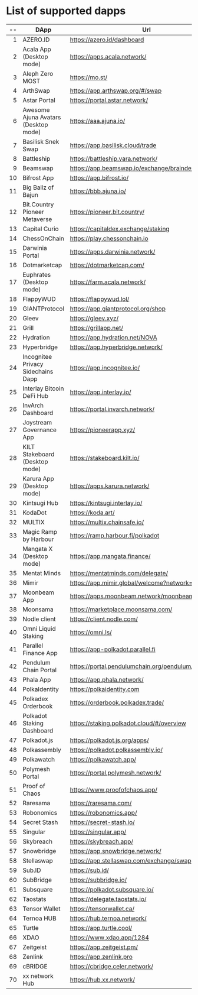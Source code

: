 
# List of supported dapps
| --  |                 DApp                 |                         Url                         |         Tags          |
| --: | ------------------------------------ | --------------------------------------------------- | --------------------- |
|   1 | AZERO.ID                             | https://azero.id/dashboard                          | utilities             |
|   2 | Acala App (Desktop mode)             | https://apps.acala.network/                         | staking               |
|   3 | Aleph Zero MOST                      | https://mo.st/                                      | bridge,dex            |
|   4 | ArthSwap                             | https://app.arthswap.org/#/swap                     | dex,evm               |
|   5 | Astar Portal                         | https://portal.astar.network/                       | staking               |
|   6 | Awesome Ajuna Avatars (Desktop mode) | https://aaa.ajuna.io/                               | art,gaming            |
|   7 | Basilisk Snek Swap                   | https://app.basilisk.cloud/trade                    | bridge,dex            |
|   8 | Battleship                           | https://battleship.vara.network/                    | gaming                |
|   9 | Beamswap                             | https://app.beamswap.io/exchange/braindex           | dex,evm               |
|  10 | Bifrost App                          | https://app.bifrost.io/                             | staking               |
|  11 | Big Ballz of Bajun                   | https://bbb.ajuna.io/                               | art,gaming            |
|  12 | Bit.Country Pioneer Metaverse        | https://pioneer.bit.country/                        | art,staking,gaming    |
|  13 | Capital Curio                        | https://capitaldex.exchange/staking                 | staking               |
|  14 | ChessOnChain                         | https://play.chessonchain.io                        | gaming                |
|  15 | Darwinia Portal                      | https://apps.darwinia.network/                      | utilities             |
|  16 | Dotmarketcap                         | https://dotmarketcap.com/                           | social                |
|  17 | Euphrates (Desktop mode)             | https://farm.acala.network/                         | staking               |
|  18 | FlappyWUD                            | https://flappywud.lol/                              | gaming                |
|  19 | GIANTProtocol                        | https://app.giantprotocol.org/shop                  | utilities             |
|  20 | Gleev                                | https://gleev.xyz/                                  | social                |
|  21 | Grill                                | https://grillapp.net/                               | social                |
|  22 | Hydration                            | https://app.hydration.net/NOVA                      | bridge,dex,staking    |
|  23 | Hyperbridge                          | https://app.hyperbridge.network/                    | bridge                |
|  24 | Incognitee Privacy Sidechains Dapp   | https://app.incognitee.io/                          | utilities             |
|  25 | Interlay Bitcoin DeFi Hub            | https://app.interlay.io/                            | bridge,staking        |
|  26 | InvArch Dashboard                    | https://portal.invarch.network/                     | staking               |
|  27 | Joystream Governance App             | https://pioneerapp.xyz/                             | governance            |
|  28 | KILT Stakeboard (Desktop mode)       | https://stakeboard.kilt.io/                         | staking               |
|  29 | Karura App (Desktop mode)            | https://apps.karura.network/                        | staking               |
|  30 | Kintsugi Hub                         | https://kintsugi.interlay.io/                       | bridge,staking        |
|  31 | KodaDot                              | https://koda.art/                                | art                   |
|  32 | MULTIX                               | https://multix.chainsafe.io/                        | utilities             |
|  33 | Magic Ramp by Harbour                | https://ramp.harbour.fi/polkadot                    | utilities             |
|  34 | Mangata X (Desktop mode)             | https://app.mangata.finance/                        | staking               |
|  35 | Mentat Minds                         | https://mentatminds.com/delegate/                   | staking               |
|  36 | Mimir                                | https://app.mimir.global/welcome?network=polkadot   | utilities             |
|  37 | Moonbeam App                         | https://apps.moonbeam.network/moonbeam              | staking,utilities,evm |
|  38 | Moonsama                             | https://marketplace.moonsama.com/                   | art,evm               |
|  39 | Nodle client                         | https://client.nodle.com/                           | utilities             |
|  40 | Omni Liquid Staking                  | https://omni.ls/                                    | staking,evm           |
|  41 | Parallel Finance App                 | https://app-polkadot.parallel.fi                    | utilities             |
|  42 | Pendulum Chain Portal                | https://portal.pendulumchain.org/pendulum/dashboard | utilities,staking     |
|  43 | Phala App                            | https://app.phala.network/                          | staking               |
|  44 | PolkaIdentity                        | https://polkaidentity.com                           | social,utilities      |
|  45 | Polkadex Orderbook                   | https://orderbook.polkadex.trade/                   | dex,utilities         |
|  46 | Polkadot Staking Dashboard           | https://staking.polkadot.cloud/#/overview           | staking,utilities     |
|  47 | Polkadot.js                          | https://polkadot.js.org/apps/                       | utilities             |
|  48 | Polkassembly                         | https://polkadot.polkassembly.io/                   | governance            |
|  49 | Polkawatch                           | https://polkawatch.app/                             | utilities             |
|  50 | Polymesh Portal                      | https://portal.polymesh.network/                    | utilities,staking     |
|  51 | Proof of Chaos                       | https://www.proofofchaos.app/                       | art,governance        |
|  52 | Raresama                             | https://raresama.com/                               | art,evm               |
|  53 | Robonomics                           | https://robonomics.app/                             | utilities             |
|  54 | Secret Stash                         | https://secret-stash.io/                            | art                   |
|  55 | Singular                             | https://singular.app/                               | art                   |
|  56 | Skybreach                            | https://skybreach.app/                              | evm,gaming            |
|  57 | Snowbridge                           | https://app.snowbridge.network/                     | bridge                |
|  58 | Stellaswap                           | https://app.stellaswap.com/exchange/swap            | bridge,dex,evm        |
|  59 | Sub.ID                               | https://sub.id/                                     | utilities             |
|  60 | SubBridge                            | https://subbridge.io/                               | bridge,evm            |
|  61 | Subsquare                            | https://polkadot.subsquare.io/                      | governance            |
|  62 | Taostats                             | https://delegate.taostats.io/                       | staking               |
|  63 | Tensor Wallet                        | https://tensorwallet.ca/                            | utilities,staking     |
|  64 | Ternoa HUB                           | https://hub.ternoa.network/                         | staking               |
|  65 | Turtle                               | https://app.turtle.cool/                            | bridge                |
|  66 | XDAO                                 | https://www.xdao.app/1284                           | bridge,dex,evm        |
|  67 | Zeitgeist                            | https://app.zeitgeist.pm/                           | utilities             |
|  68 | Zenlink                              | https://app.zenlink.pro                             | dex                   |
|  69 | cBRIDGE                              | https://cbridge.celer.network/                      | dex,evm               |
|  70 | xx network Hub                       | https://hub.xx.network/                             | utilities             |
